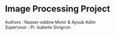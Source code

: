 # Image Processing Project
Authors : Nasser-eddine Monir & Ayoub Adim </br>
Supervisor : Pr. Isabelle Sivignon 
